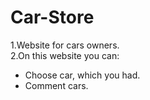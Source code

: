 # Car-Store
1.Website for cars owners.<br>
 2.On this website you can: 

* Choose car, which you had.
* Comment cars.


